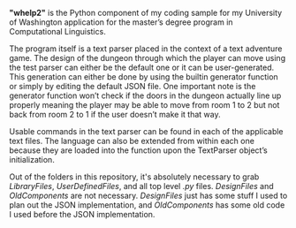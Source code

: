 <b>"whelp2"</b> is the Python component of my coding sample for my University of Washington application for the master’s degree program in Computational Linguistics.

The program itself is a text parser placed in the context of a text adventure game. The design of the dungeon through which the player can move using the test parser can either be the default one or it can be user-generated. This generation can either be done by using the builtin generator function or simply by editing the default JSON file. One important note is the generator function won’t check if the doors in the dungeon actually line up properly meaning the player may be able to move from room 1 to 2 but not back from room 2 to 1 if the user doesn’t make it that way.

Usable commands in the text parser can be found in each of the applicable text files. The language can also be extended from within each one because they are loaded into the function upon the TextParser object’s initialization. 

Out of the folders in this repository, it's absolutely necessary to grab <i>LibraryFiles</i>, <i>UserDefinedFiles</i>, and all top level <i>.py</i> files. <i>DesignFiles</i> and <i>OldComponents</i> are not necessary. <i>DesignFiles</i> just has some stuff I used to plan out the JSON implementation, and <i>OldComponents</i> has some old code I used before the JSON implementation.

